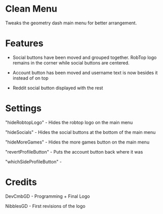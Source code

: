 # Clean Menu

Tweaks the geometry dash main menu for better arrangement.

# Features

- Social buttons have been moved and grouped together. RobTop logo remains in the corner while social buttons are centered.

- Account button has been moved and username text is now besides it instead of on top

- Reddit social button displayed with the rest

# Settings

"hideRobtopLogo" - Hides the robtop logo on the main menu

"hideSocials" - Hides the social buttons at the bottom of the main menu

"hideMoreGames" - Hides the more games button on the main menu

"revertProfileButton" - Puts the account button back where it was

"whichSideProfileButton" - 

# Credits
DevCmbGD - Programming + Final Logo

NibblesGD - First revisions of the logo